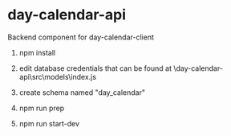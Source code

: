 # day-calendar-api
Backend component for day-calendar-client

1. npm install

2. edit database credentials that can be found at \day-calendar-api\src\models\index.js

3. create schema named "day_calendar"

4. npm run prep

5. npm run start-dev
